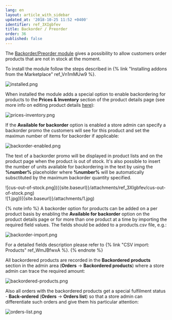 ```yaml
---
lang: en
layout: article_with_sidebar
updated_at: '2018-10-25 11:52 +0400'
identifier: ref_3XIgbfev
title: Backorder / Preorder
order: 36
published: false
---
```

The [Backorder/Preorder module](https://market.x-cart.com/addons/backorder-preorder.html "Backorder / Preorder") gives a possibility to allow customers order products that are not in stock at the moment.

To install the module follow the steps described in {% link "Installing addons from the Marketplace" ref_Vn1mMUw9 %}.

![installed.png]({{site.baseurl}}/attachments/ref_3XIgbfev/installed.png)

When installed the module adds a special option to enable backordering for products to the **Prices & Inventory** section of the product details page (see more info on editing product details [here](https://kb.x-cart.com/products/products/managing_products/adding_products.html#basic-product-setup "Backorder / Preorder")):

![prices-inventory.png]({{site.baseurl}}/attachments/ref_3XIgbfev/prices-inventory.png)

If the **Available for backorder** option is enabled a store admin can specify a backorder promo the customers will see for this product and set the maximun number of items for backorder if applicable:

![backorder-enabled.png]({{site.baseurl}}/attachments/ref_3XIgbfev/backorder-enabled.png)

The text of a backorder promo will be displayed in product lists and on the product page when the product is out of stock. It's also possible to insert the number of units available for backordering in the text by using the **%number%** placeholder where **%number%** will be automatically subsctituted by the maximum backorder quantity specified.

<div class="ui stackable two column grid">
  <div class="column" markdown="span">![cus-out-of-stock.png]({{site.baseurl}}/attachments/ref_3XIgbfev/cus-out-of-stock.png)</div>
  <div class="column" markdown="span">![1.jpg]({{site.baseurl}}/attachments/1.jpg)</div>
</div>

{% note info %}
A backorder option for products can be added on a per product basis by enabling the  **Available for backorder** option on the product details page or for more than one product at a time by importing the required field values. The fields should be added to a products.csv file, e.g.:

![backorder-import.png]({{site.baseurl}}/attachments/ref_3XIgbfev/backorder-import.png)

For a detailed fields description please refer to {% link "CSV import: Products" ref_WmJBfwxA %}.
{% endnote %}

All backordered products are recorded in the **Backordered products** section in the admin area (**Orders** -> **Backordered products**) where a store admin can trace the required amount:

![backordered-products.png]({{site.baseurl}}/attachments/ref_3XIgbfev/backordered-products.png)

Also all orders with the backordered products get a special fulfilment status - **Back-ordered** (**Orders** -> **Orders list**) so that a store admin can differentiate such orders and give them his particular attention:

![orders-list.png]({{site.baseurl}}/attachments/ref_3XIgbfev/orders-list.png)






